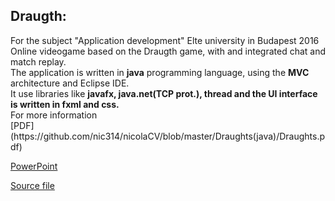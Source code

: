 <h2>Draugth:</h2> For the subject "Application development" Elte university in Budapest 2016 <br>
Online videogame based on the Draugth game, with and integrated chat and match replay. <br>
The application is written in <b>java</b> programming language, using the <b>MVC</b> architecture and Eclipse IDE. <br>
It use libraries like <b>javafx, java.net(TCP prot.), thread and the UI interface is written in fxml and css.</b> <br>
For more information <br> 
[PDF](https://github.com/nic314/nicolaCV/blob/master/Draughts(java)/Draughts.pdf)


[PowerPoint](https://github.com/nic314/nicolaCV/blob/master/Draughts(java)/appDevFinal.pptx)  <br>

[Source file](https://github.com/nic314/nicolaCV/tree/master/Draughts(java)/src/Draughts/src)
